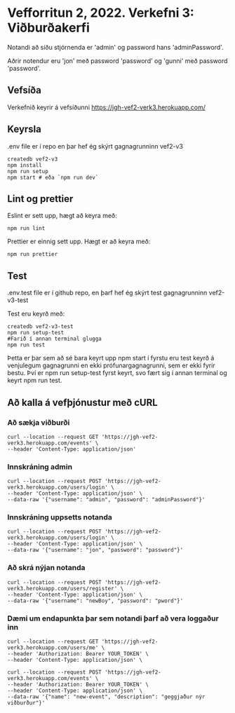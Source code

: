 # Vefforritun 2, 2022. Verkefni 3: Viðburðakerfi

Notandi að síðu stjórnenda er 'admin' og password hans 'adminPassword'.


Aðrir notendur eru 'jon' með password 'password' og 'gunni' með password 'password'.

## Vefsíða

Verkefnið keyrir á vefsíðunni https://jgh-vef2-verk3.herokuapp.com/

## Keyrsla

.env file er í repo en þar hef ég skýrt gagnagrunninn vef2-v3

```
createdb vef2-v3
npm install
npm run setup
npm start # eða `npm run dev`
```

## Lint og prettier

Eslint er sett upp, hægt að keyra með:

```
npm run lint
```

Prettier er einnig sett upp. Hægt er að keyra með:

```
npm run prettier
```

## Test

.env.test file er í github repo, en þarf hef ég skýrt test gagnagrunninn vef2-v3-test

Test eru keyrð með:

```
createdb vef2-v3-test
npm run setup-test
#Farið í annan terminal glugga
npm run test
```

Þetta er þar sem að sé bara keyrt upp npm start í fyrstu eru test keyrð á venjulegum gagnagrunni en ekki prófunargagnagrunni, sem er ekki fyrir bestu. Því er npm run setup-test fyrst keyrt, svo fært sig í annan terminal og keyrt npm run test.

## Að kalla á vefþjónustur með cURL

### Að sækja viðburði

```
curl --location --request GET 'https://jgh-vef2-verk3.herokuapp.com/events' \
--header 'Content-Type: application/json'
```

### Innskráning admin

```
curl --location --request POST 'https://jgh-vef2-verk3.herokuapp.com/users/login' \
--header 'Content-Type: application/json' \
--data-raw '{"username": "admin", "password": "adminPassword"}'
```

### Innskráning uppsetts notanda

```
curl --location --request POST 'https://jgh-vef2-verk3.herokuapp.com/users/login' \
--header 'Content-Type: application/json' \
--data-raw '{"username": "jon", "password": "password"}'
```

### Að skrá nýjan notanda

```
curl --location --request POST 'https://jgh-vef2-verk3.herokuapp.com/users/register' \
--header 'Content-Type: application/json' \
--data-raw '{"username": "newBoy", "password": "pword"}'
```

### Dæmi um endapunkta þar sem notandi þarf að vera loggaður inn

```
curl --location --request GET 'https://jgh-vef2-verk3.herokuapp.com/users/me' \
--header 'Authorization: Bearer YOUR_TOKEN' \
--header 'Content-Type: application/json' \
```

```
curl --location --request POST 'https://jgh-vef2-verk3.herokuapp.com/events' \
--header 'Authorization: Bearer YOUR_TOKEN' \
--header 'Content-Type: application/json' \
--data-raw '{"name": "new-event", "description": "geggjaður nýr viðburður"}'
```
